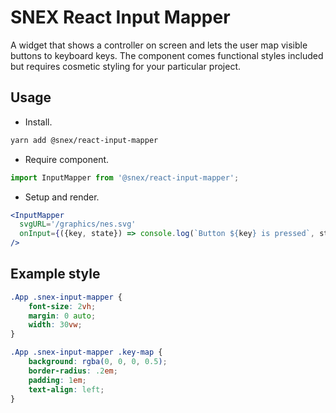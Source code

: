# SNEX React Input Mapper

A widget that shows a controller on screen and lets the user map visible buttons to keyboard keys. The component comes functional styles included but requires cosmetic styling for your particular project.

## Usage

* Install.
```bash
yarn add @snex/react-input-mapper
```

* Require component.
```js
import InputMapper from '@snex/react-input-mapper';
```

* Setup and render.
```jsx
<InputMapper
  svgURL='/graphics/nes.svg'
  onInput={({key, state}) => console.log(`Button ${key} is pressed`, state)}
/>
```

## Example style
```css
.App .snex-input-mapper {
    font-size: 2vh;
    margin: 0 auto;
    width: 30vw;
}

.App .snex-input-mapper .key-map {
    background: rgba(0, 0, 0, 0.5);
    border-radius: .2em;
    padding: 1em;
    text-align: left;
}
```
